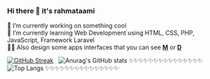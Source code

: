 ### Hi there 👋 it's rahmataami


🔭 I’m currently working on something cool
<br>
🌱 I’m currently learning Web Development using HTML, CSS, PHP, JavaScript, Framework Laravel
<br>
👩‍💻 Also design some apps interfaces that you can see [**M**](https://medium.com/@rahmatamiyou/gamification-feature-campaign-app-ux-case-study-a63c781d9278) or [**D**](https://dribbble.com/Novitiya)

[![GitHub Streak](http://github-readme-streak-stats.herokuapp.com?user=rahmatami113&theme=tokyonight&hide_border=true&date_format=M%20j%5B%2C%20Y%5D)](https://git.io/streak-stats)
&nbsp;
![Anurag's GitHub stats](https://github-readme-stats.vercel.app/api?username=rahmatami113&show_icons=true&theme=tokyonight)
✨✨✨✨✨✨✨✨✨✨✨✨✨✨✨
![Top Langs](https://github-readme-stats.vercel.app/api/top-langs/?username=rahmatami113&theme=tokyonight)
✨✨✨✨✨✨✨✨✨✨✨✨✨✨✨
